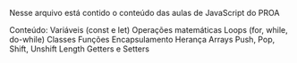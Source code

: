 Nesse arquivo está contido o conteúdo das aulas de JavaScript do PROA

Conteúdo:
Variáveis (const e let)
Operações matemáticas
Loops (for, while, do-while)
Classes
Funções
Encapsulamento
Herança
Arrays
Push, Pop, Shift, Unshift
Length
Getters e Setters
